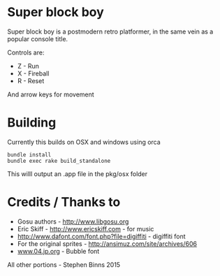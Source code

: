 # Super block boy

Super block boy is a postmodern retro platformer, in the same vein as a popular console title.

Controls are:

* Z - Run
* X - Fireball
* R - Reset

And arrow keys for movement

# Building

Currently this builds on OSX and windows using orca

```
bundle install
bundle exec rake build_standalone
```

This willl output an .app file in the pkg/osx folder

# Credits / Thanks to

* Gosu authors - http://www.libgosu.org
* Eric Skiff - http://www.ericskiff.com - for music
* http://www.dafont.com/font.php?file=digiffiti - digiffiti font
* For the original sprites - http://ansimuz.com/site/archives/606
* www.04.jp.org - Bubble font


All other portions - Stephen Binns 2015

